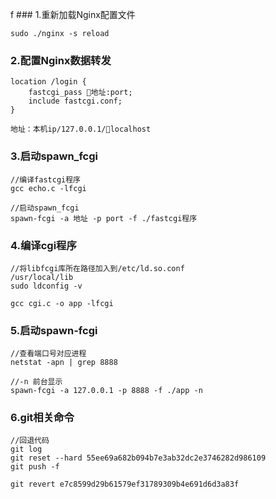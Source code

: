 f ### 1.重新加载Nginx配置文件
 ``` 
 sudo ./nginx -s reload
```

### 2.配置Nginx数据转发
```
location /login {
    fastcgi_pass 地址:port;
    include fastcgi.conf;
}

地址：本机ip/127.0.0.1/localhost

```
### 3.启动spawn_fcgi
```
//编译fastcgi程序
gcc echo.c -lfcgi

//启动spawn_fcgi
spawn-fcgi -a 地址 -p port -f ./fastcgi程序
```

### 4.编译cgi程序
```
//将libfcgi库所在路径加入到/etc/ld.so.conf
/usr/local/lib
sudo ldconfig -v

gcc cgi.c -o app -lfcgi
```

### 5.启动spawn-fcgi
```
//查看端口号对应进程
netstat -apn | grep 8888

//-n 前台显示
spawn-fcgi -a 127.0.0.1 -p 8888 -f ./app -n
```

### 6.git相关命令
```
//回退代码
git log
git reset --hard 55ee69a682b094b7e3ab32dc2e3746282d986109
git push -f

git revert e7c8599d29b61579ef31789309b4e691d6d3a83f
```